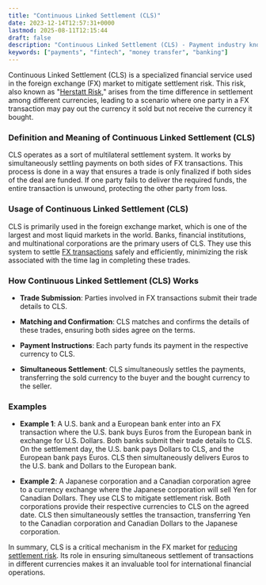 ```yaml
---
title: "Continuous Linked Settlement (CLS)"
date: 2023-12-14T12:57:31+0000
lastmod: 2025-08-11T12:15:44
draft: false
description: "Continuous Linked Settlement (CLS) - Payment industry knowledge and insights"
keywords: ["payments", "fintech", "money transfer", "banking"]
---
```


Continuous Linked Settlement (CLS) is a specialized financial service used in the foreign exchange (FX) market to mitigate settlement risk. This risk, also known as "[Herstatt Risk](https://faisalkhanllc.xyz/resources/payments-wiki/h/what-is-the-herstatt-risk/)," arises from the time difference in settlement among different currencies, leading to a scenario where one party in a FX transaction may pay out the currency it sold but not receive the currency it bought.

### Definition and Meaning of Continuous Linked Settlement (CLS)

CLS operates as a sort of multilateral settlement system. It works by simultaneously settling payments on both sides of FX transactions. This process is done in a way that ensures a trade is only finalized if both sides of the deal are funded. If one party fails to deliver the required funds, the entire transaction is unwound, protecting the other party from loss.

### Usage of Continuous Linked Settlement (CLS)

CLS is primarily used in the foreign exchange market, which is one of the largest and most liquid markets in the world. Banks, financial institutions, and multinational corporations are the primary users of CLS. They use this system to settle [FX transactions](https://faisalkhanllc.xyz/resources/payments-wiki/f/fx-foreign-exchange/) safely and efficiently, minimizing the risk associated with the time lag in completing these trades.

### How Continuous Linked Settlement (CLS) Works

- **Trade Submission**: Parties involved in FX transactions submit their trade details to CLS.

- **Matching and Confirmation**: CLS matches and confirms the details of these trades, ensuring both sides agree on the terms.

- **Payment Instructions**: Each party funds its payment in the respective currency to CLS.

- **Simultaneous Settlement**: CLS simultaneously settles the payments, transferring the sold currency to the buyer and the bought currency to the seller.

### Examples

- **Example 1**: A U.S. bank and a European bank enter into an FX transaction where the U.S. bank buys Euros from the European bank in exchange for U.S. Dollars. Both banks submit their trade details to CLS. On the settlement day, the U.S. bank pays Dollars to CLS, and the European bank pays Euros. CLS then simultaneously delivers Euros to the U.S. bank and Dollars to the European bank.

- **Example 2**: A Japanese corporation and a Canadian corporation agree to a currency exchange where the Japanese corporation will sell Yen for Canadian Dollars. They use CLS to mitigate settlement risk. Both corporations provide their respective currencies to CLS on the agreed date. CLS then simultaneously settles the transaction, transferring Yen to the Canadian corporation and Canadian Dollars to the Japanese corporation.

In summary, CLS is a critical mechanism in the FX market for [reducing settlement risk](https://faisalkhanllc.xyz/resources/payments-wiki/r/risk-reduction/). Its role in ensuring simultaneous settlement of transactions in different currencies makes it an invaluable tool for international financial operations.
